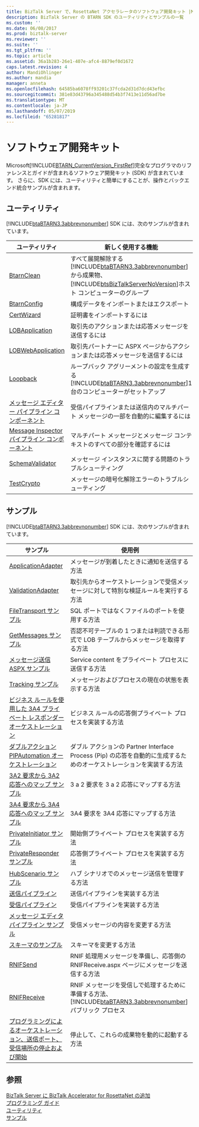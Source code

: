 ```yaml
---
title: BizTalk Server で、RosettaNet アクセラレータのソフトウェア開発キット |Microsoft Docs
description: BizTalk Server の BTARN SDK のユーティリティとサンプルの一覧
ms.custom: ''
ms.date: 06/08/2017
ms.prod: biztalk-server
ms.reviewer: ''
ms.suite: ''
ms.tgt_pltfrm: ''
ms.topic: article
ms.assetid: 36a1b283-26e1-407e-afc4-8879ef0d1672
caps.latest.revision: 4
author: MandiOhlinger
ms.author: mandia
manager: anneta
ms.openlocfilehash: 64585ba6078ff93201c37fcda2d31d7dcd43efbc
ms.sourcegitcommit: 381e83d43796a345488d54b3f7413e11d56ad7be
ms.translationtype: MT
ms.contentlocale: ja-JP
ms.lasthandoff: 05/07/2019
ms.locfileid: "65281817"
---
```

# <a name="software-development-kit"></a>ソフトウェア開発キット
Microsoft[!INCLUDE[BTARN_CurrentVersion_FirstRef](../../includes/btarn-currentversion-firstref-md.md)]完全なプログラマのリファレンスとガイドが含まれるソフトウェア開発キット (SDK) が含まれています。 さらに、SDK には、ユーティリティと簡単にすることが、操作とバックエンド統合サンプルが含まれます。  

## <a name="utilities"></a>ユーティリティ  
 [!INCLUDE[btaBTARN3.3abbrevnonumber](../../includes/btabtarn3-3abbrevnonumber-md.md)] SDK には、次のサンプルが含まれています。  


|                                                                ユーティリティ                                                                 |                                                                                                                    新しく使用する機能                                                                                                                    |
|----------------------------------------------------------------------------------------------------------------------------------------|-------------------------------------------------------------------------------------------------------------------------------------------------------------------------------------------------------------------------------------------|
|                           [BtarnClean](../../adapters-and-accelerators/accelerator-rosettanet/btarnclean.md)                           | すべて展開解除する[!INCLUDE[btaBTARN3.3abbrevnonumber](../../includes/btabtarn3-3abbrevnonumber-md.md)]から成果物、[!INCLUDE[btsBizTalkServerNoVersion](../../includes/btsbiztalkservernoversion-md.md)]ホスト コンピューターのグループ |
|                          [BtarnConfig](../../adapters-and-accelerators/accelerator-rosettanet/btarnconfig.md)                          |                                                                                                  構成データをインポートまたはエクスポート                                                                                                   |
|                           [CertWizard](../../adapters-and-accelerators/accelerator-rosettanet/certwizard.md)                           |                                                                                                          証明書をインポートするには                                                                                                          |
|                       [LOBApplication](../../adapters-and-accelerators/accelerator-rosettanet/lobapplication.md)                       |                                                                                       取引先のアクションまたは応答メッセージを送信するには                                                                                        |
|                    [LOBWebApplication](../../adapters-and-accelerators/accelerator-rosettanet/lobwebapplication.md)                    |                                                                              取引先パートナーに ASPX ページからアクションまたは応答メッセージを送信するには                                                                               |
|                             [Loopback](../../adapters-and-accelerators/accelerator-rosettanet/loopback.md)                             |                                          ループバック アグリーメントの設定を生成する[!INCLUDE[btaBTARN3.3abbrevnonumber](../../includes/btabtarn3-3abbrevnonumber-md.md)]1 台のコンピューターがセットアップ                                          |
|    [メッセージ エディター パイプライン コンポーネント](../../adapters-and-accelerators/accelerator-rosettanet/message-editor-pipeline-component.md)    |                                                                          受信パイプラインまたは送信内のマルチパート メッセージの一部を自動的に編集するには                                                                          |
| [Message Inspector パイプライン コンポーネント](../../adapters-and-accelerators/accelerator-rosettanet/message-inspector-pipeline-component.md) |                                                                                 マルチパート メッセージとメッセージ コンテキストのすべての部分を確認するには                                                                                  |
|                      [SchemaValidator](../../adapters-and-accelerators/accelerator-rosettanet/schemavalidator.md)                      |                                                                                             メッセージ インスタンスに関する問題のトラブルシューティング                                                                                              |
|                           [TestCrypto](../../adapters-and-accelerators/accelerator-rosettanet/testcrypto.md)                           |                                                                                              メッセージの暗号化解除エラーのトラブルシューティング                                                                                              |

## <a name="samples"></a>サンプル  
 [!INCLUDE[btaBTARN3.3abbrevnonumber](../../includes/btabtarn3-3abbrevnonumber-md.md)] SDK には、次のサンプルが含まれています。  


|                                                                                                            サンプル                                                                                                            |                                                                               使用例                                                                                |
|------------------------------------------------------------------------------------------------------------------------------------------------------------------------------------------------------------------------------|---------------------------------------------------------------------------------------------------------------------------------------------------------------------------|
|                                                              [ApplicationAdapter](../../adapters-and-accelerators/accelerator-rosettanet/applicationadapter.md)                                                              |                                                           メッセージが到着したときに通知を送信する方法                                                            |
|                                                               [ValidationAdapter](../../adapters-and-accelerators/accelerator-rosettanet/validationadapter.md)                                                               |                                  取引先からオーケストレーションで受信メッセージに対して特別な検証ルールを実行する方法                                  |
|                                                            [FileTransport サンプル](../../adapters-and-accelerators/accelerator-rosettanet/filetransport-sample.md)                                                            |                                                                SQL ポートではなくファイルのポートを使用する方法                                                                |
|                                                              [GetMessages サンプル](../../adapters-and-accelerators/accelerator-rosettanet/getmessages-sample.md)                                                              |                                否認不可テーブルの 1 つまたは判読できる形式で LOB テーブルからメッセージを取得する方法                                |
|                                                  [メッセージ送信 ASPX サンプル](../../adapters-and-accelerators/accelerator-rosettanet/message-submission-aspx-sample.md)                                                  |                                                            Service content をプライベート プロセスに送信する方法                                                             |
|                                                                 [Tracking サンプル](../../adapters-and-accelerators/accelerator-rosettanet/tracking-sample.md)                                                                 |                                                        メッセージおよびプロセスの現在の状態を表示する方法                                                        |
|                       [ビジネス ルールを使用した 3A4 プライベート レスポンダー オーケストレーション](../../adapters-and-accelerators/accelerator-rosettanet/3a4-private-responder-orchestration-using-a-business-rule.md)                       |                                                ビジネス ルールの応答側プライベート プロセスを実装する方法                                                 |
|                                       [ダブルアクション PIPAutomation オーケストレーション](../../adapters-and-accelerators/accelerator-rosettanet/double-action-pipautomation-orchestration.md)                                       |                        ダブル アクションの Partner Interface Process (Pip) の応答を自動的に生成するためのオーケストレーションを実装する方法                         |
|                                          [3A2 要求から 3A2 応答へのマップ サンプル](../../adapters-and-accelerators/accelerator-rosettanet/3a2-request-to-3a2-response-map-sample.md)                                          |                                                                3 a 2 要求を 3 a 2 応答にマップする方法                                                                 |
|                                          [3A4 要求から 3A4 応答へのマップ サンプル](../../adapters-and-accelerators/accelerator-rosettanet/3a4-request-to-3a4-response-map-sample.md)                                          |                                                                3A4 要求を 3A4 応答にマップする方法                                                                 |
|                                                         [PrivateInitiator サンプル](../../adapters-and-accelerators/accelerator-rosettanet/privateinitiator-sample.md)                                                         |                                                              開始側プライベート プロセスを実装する方法                                                               |
|                                                         [PrivateResponder サンプル](../../adapters-and-accelerators/accelerator-rosettanet/privateresponder-sample.md)                                                         |                                                              応答側プライベート プロセスを実装する方法                                                               |
|                                                              [HubScenario サンプル](../../adapters-and-accelerators/accelerator-rosettanet/hubscenario-sample.md)                                                              |                                                           ハブ シナリオでのメッセージ送信を管理する方法                                                            |
|                                                                   [送信パイプライン](../../adapters-and-accelerators/accelerator-rosettanet/send-pipeline.md)                                                                   |                                                                     送信パイプラインを実装する方法                                                                      |
|                                                                [受信パイプライン](../../adapters-and-accelerators/accelerator-rosettanet/receive-pipeline.md)                                                                |                                                                    受信パイプラインを実装する方法                                                                    |
|                                                  [メッセージ エディタ パイプライン サンプル](../../adapters-and-accelerators/accelerator-rosettanet/message-editor-pipeline-sample.md)                                                  |                                                             受信メッセージの内容を変更する方法                                                             |
|                                                                  [スキーマのサンプル](../../adapters-and-accelerators/accelerator-rosettanet/schema-samples.md)                                                                  |                                                                           スキーマを変更する方法                                                                           |
|                                                                        [RNIFSend](../../adapters-and-accelerators/accelerator-rosettanet/rnifsend.md)                                                                        |                             RNIF 処理用メッセージを準備し、応答側の RNIFReceive.aspx ページにメッセージを送信する方法                              |
|                                                                     [RNIFReceive](../../adapters-and-accelerators/accelerator-rosettanet/rnifreceive.md)                                                                     | RNIF メッセージを受信しで処理するために準備する方法、[!INCLUDE[btaBTARN3.3abbrevnonumber](../../includes/btabtarn3-3abbrevnonumber-md.md)]パブリック プロセス |
| [プログラミングによるオーケストレーション、送信ポート、受信場所の停止および開始](../../adapters-and-accelerators/accelerator-rosettanet/code-to-stop-and-start-orchestrations-send-ports-and-receive-locations.md) |                                                             停止して、これらの成果物を動的に起動する方法                                                             |

## <a name="see-also"></a>参照  
 [BizTalk Server に BizTalk Accelerator for RosettaNet の追加](../../adapters-and-accelerators/accelerator-rosettanet/what-biztalk-accelerator-for-rosettanet-adds-to-biztalk-server.md)   
 [プログラミング ガイド](../../adapters-and-accelerators/accelerator-rosettanet/programming-guide2.md)   
 [ユーティリティ](../../adapters-and-accelerators/accelerator-rosettanet/utilities1.md)   
 [サンプル](../../adapters-and-accelerators/accelerator-rosettanet/samples3.md)